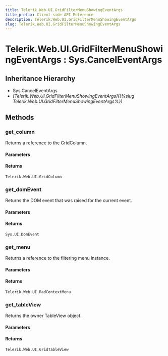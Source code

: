 ```yaml
---
title: Telerik.Web.UI.GridFilterMenuShowingEventArgs
title_prefix: Client-side API Reference
description: Telerik.Web.UI.GridFilterMenuShowingEventArgs
slug: Telerik.Web.UI.GridFilterMenuShowingEventArgs
---
```


# Telerik.Web.UI.GridFilterMenuShowingEventArgs : Sys.CancelEventArgs 

## Inheritance Hierarchy

* Sys.CancelEventArgs
* *[Telerik.Web.UI.GridFilterMenuShowingEventArgs]({%slug Telerik.Web.UI.GridFilterMenuShowingEventArgs%})*


## Methods

###  get_column

Returns a reference to the GridColumn.

#### Parameters

#### Returns

`Telerik.Web.UI.GridColumn`

### get_domEvent

Returns the DOM event that was raised for the current event.

#### Parameters

#### Returns

`Sys.UI.DomEvent` 

### get_menu

Returns a reference to the filtering menu instance.

#### Parameters

#### Returns

`Telerik.Web.UI.RadContextMenu`

### get_tableView

Returns the owner TableView object.

#### Parameters

#### Returns

`Telerik.Web.UI.GridTableView` 






